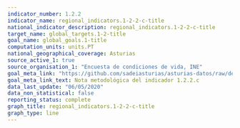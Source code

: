 ```yaml
---
indicator_number: 1.2.2
indicator_name: regional_indicators.1-2-2-c-title
national_indicator_description: regional_indicators.1-2-2-c-title
target_name: global_targets.1-2-title
goal_name: global_goals.1-title
computation_units: units.PT
national_geographical_coverage: Asturias
source_active_1: true
source_organisation_1: "Encuesta de condiciones de vida, INE"
goal_meta_link: "https://github.com/sadeiasturias/asturias-datos/raw/develop/methodology/1.2.2.c.pdf"
goal_meta_link_text: Nota metodológica del indicador 1.2.2.c
data_last_update: "06/05/2020"
data_non_statistical: false
reporting_status: complete
graph_title: regional_indicators.1-2-2-c-title
graph_type: line
---
```

